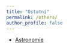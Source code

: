 ```yaml
---
title: "Ostatní"
permalink: /others/
author_profile: false
---
```


- [Astronomie](https://jcada.cz/astronomy/)

